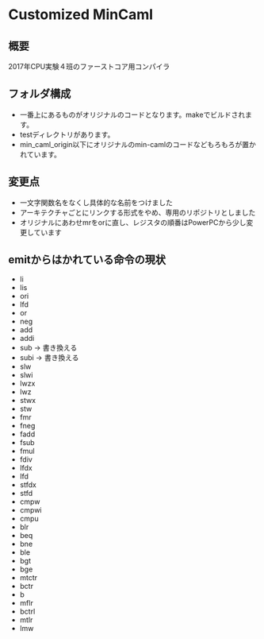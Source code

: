 # Customized MinCaml

## 概要

2017年CPU実験４班のファーストコア用コンパイラ

## フォルダ構成

- 一番上にあるものがオリジナルのコードとなります。makeでビルドされます。
- testディレクトリがあります。
- min_caml_origin以下にオリジナルのmin-camlのコードなどもろもろが置かれています。

## 変更点

- 一文字関数名をなくし具体的な名前をつけました
- アーキテクチャごとにリンクする形式をやめ、専用のリポジトリとしました
- オリジナルにあわせmrをorに直し、レジスタの順番はPowerPCから少し変更しています

## emitからはかれている命令の現状

- li
- lis
- ori
- lfd
- or
- neg
- add
- addi
- sub -> 書き換える
- subi -> 書き換える
- slw
- slwi
- lwzx
- lwz
- stwx
- stw
- fmr
- fneg
- fadd
- fsub
- fmul
- fdiv
- lfdx
- lfd
- stfdx
- stfd
- cmpw
- cmpwi
- cmpu
- blr
- beq
- bne
- ble
- bgt
- bge
- mtctr
- bctr
- b
- mflr
- bctrl
- mtlr
- lmw
